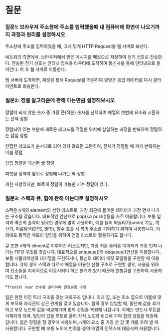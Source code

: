 # 질문

### 질문1: 브라우저 주소창에 주소를 입력했을때 내 컴퓨터에 화면이 나오기까지 과정과 원리를 설명하시오

주소창에 주소를 입력하였을 때, 그에 맞게 HTTP Request를 웹 서버로 보낸다.

네트워크 측면에서, 브라우저에서 받은 메시지를 패킷으로 저장하여 전기 신호로 전송한다. 전송된 전기 신호는 인터넷 접속용 라우터에 도착하여 통신사를 통해 인터넷으로 들어간다. 이 후 웹 서버로 이동한다.

웹 서버에 도착하면, 패킷을 통해 Request를 복원하여 알맞은 응답 데이터를 다시 클라이언트로 회송한다. 



### 질문2: 정렬 알고리즘에 관해 아는만큼 설명해보시오 

정렬이 되지 않은 숫자 중 가장 큰(작은) 숫자를 선택하여 배열의 첫번째 요소와 교환하는 선택 정렬

정렬되어 있는 부분에 새로운 레코드를 적절한 위치에 삽입하는 과정을 반복하여 정렬하는 삽입 정렬

인접한 레코드가 순서대로 되어 있지 않으면 교환하여, 전체가 정렬될 때 까지 반복하는 버블 정렬

삽입 정렬을 개선한 쉘 정렬

피벗을 정하여 앞뒤로 정렬해 나가는 퀵 정렬

제한 사항있지만, 빠르게 정렬이 가능한 기수 정렬이 있다.



### 질문3: 스택과 큐, 힙에 관해 아는대로 설명하시오

 스택은 n개의 element의 선형 리스트로, 가장 최근에 들어온 데이터가 가장 먼저 나가는 구조를 갖습니다. 대표적인 연산으로 pop()과 push()등을 자주 이용합니다. 보통 입력과 역순의 출력이 필요한 경우에 많이 사용하며, 예를 들어 되돌리기(undo) 기능, 계산기, 미로탐색(DFS, BFS), 함수 호출 시 복귀 주소를 기억하기 위하여 사용합니다. 이외에도 동적인 메모리 할당을 위하여 연결 리스트와 활용하기도 합니다.

큐 또한 n개의 elment로 이루어진 리스트지만, 가장 처음 들어온 데이터가 가장 먼저 나가는 FIFO 구조를 갖습니다. 대표적으로 enqueue()와 dequeue()연산을 이용합니다. 보통 시뮬레이션의 대기열을 구현하거나, 통신의 데이터 패킷 모델링을 구현할 때 이용합니다. 큐의 경우 스택과 다르게 배열을 이용한 선형 구조로 구현할 경우, 사용을 위하여 요소들을 지속적으로 이동시켜야 하는 한계가 있기 때문에 원형큐를 구현하여 사용하기도 합니다.

*`front와 rear 변수를 관리하여 원형큐를 구현`

 힙은 완전 이진 트리 구조를 갖는 자료구조 입니다. 최대 힙, 또는 최소 힙으로 이름에 맞게 부모와 자식관의 상관 관계를 갖고 있습니다. 힙의 경우 삽입할 때, 말단에 값을 추가하고 부모 노드와 값을 비교해가며 힙의 성질을 복원해 나갑니다. 삭제는 반드시 루트를 삭제하게 되며, 말단의 값을 루트로 올려 자식 노드와 비교해 가며 힙의 성질을 복원해 갑니다. 힙은 정렬을 할 경우에 사용되며, n개의 요소 중 가장 큰 값 몇 개를 추려 낼 때 사용합니다. 구현할 때 보통 노드에 번호를 붙여 배열의 인덱스에 대응시켜 사용합니다.